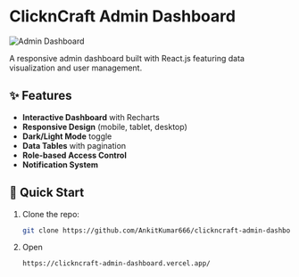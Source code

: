 # ClicknCraft Admin Dashboard

![Admin Dashboard](https://github.com/AnkitKumar666/clickncraft-admin-dashboard/blob/58d046d42dec898727a50d207a4661a5c6c36e02/public/Screenshot%202025-03-31%20111209.png) 

A responsive admin dashboard built with React.js featuring data visualization and user management.

## ✨ Features
 
- **Interactive Dashboard** with Recharts
- **Responsive Design** (mobile, tablet, desktop)
- **Dark/Light Mode** toggle
- **Data Tables** with pagination
- **Role-based Access Control** 
- **Notification System**

## 🚀 Quick Start 

1. Clone the repo:
   ```bash
   git clone https://github.com/AnkitKumar666/clickncraft-admin-dashboard.git

2. Open 
    ```bash
    https://clickncraft-admin-dashboard.vercel.app/
    
